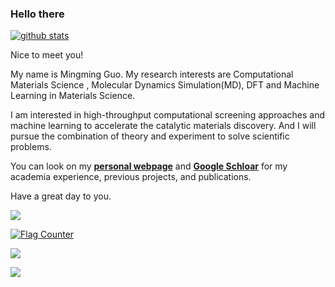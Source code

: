 ### Hello there


[![github stats](https://github-readme-stats.vercel.app/api?username=MingmingGuo&show_icons=true&theme=radical&show_icons=true&theme=radical)](https://github-readme-stats.vercel.app/api?username=MingmingGuo&show_icons=true&line_height=20&show_icons=true&theme=midnight-bule)

Nice to meet you!

My name is Mingming Guo. My research interests are Computational Materials Science , Molecular Dynamics Simulation(MD), DFT and Machine Learning in Materials Science. 

I am interested in high-throughput computational screening approaches and machine learning to accelerate the catalytic materials discovery. And I will pursue the combination of theory and experiment to solve scientific problems. 

You can look on my [**personal webpage**](http://www.guomm.top/) and  [**Google Schloar**](https://scholar.google.com/citations?user=zvkzYukAAAAJ&hl=en)  for my academia experience, previous projects, and publications.

Have a great day to you.

<!-- [![github stats](https://github-readme-stats.vercel.app/api?username=quanghuy0497&show_icons=true&line_height=20&show_icons=true&theme=vue)](https://github-readme-stats.vercel.app/api?username=quanghuy0497&show_icons=true&line_height=20&show_icons=true&theme=midnight-purple)

[![Top Langs](https://github-readme-stats.vercel.app/api/top-langs/?username=quanghuy0497&show_icons=true&layout=compact&theme=vue)](https://github-readme-stats.vercel.app/api/top-langs/?username=quanghuy0497&show_icons=true&layout=compact&theme=midnight-purple) -->


![](https://komarev.com/ghpvc/?username=MingmingGuo)

<a href="https://info.flagcounter.com/En7H"><img src="https://s11.flagcounter.com/map/En7H/size_s/txt_000000/border_CCCCCC/pageviews_0/viewers_0/flags_0/" alt="Flag Counter" border="0"></a>

<a href="https://clustrmaps.com/site/1bpy0"><img src="https://www.clustrmaps.com/map_v2.png?d=lOxXu-muGwhQ1AUDtnfcrU8sTjz4RQeSdXkUMBupjt4&cl=ffffff/"></a>

<a href="https://clustrmaps.com/site/1bpy0"><img src="//www.clustrmaps.com/map_v2.png?d=lOxXu-muGwhQ1AUDtnfcrU8sTjz4RQeSdXkUMBupjt4&cl=ffffff"/></a>
